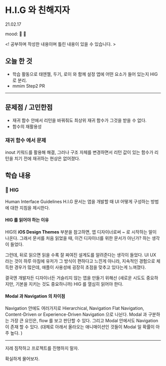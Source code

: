 # H.I.G 와 친해지자
21.02.17

mood: 🤯 🥳

<! 공부하며 작성한 내용이며 틀린 내용이 있을 수 있습니다. >

## 오늘 한 것

- 학습 활동으로 태엔젤, 두기, 로이 와 함께 설정 앱에 어떤 요소가 들어 있는지 HIG 로 분리.
- mmim Step2 PR 

---

## 문제점 / 고민한점

* 재귀 함수 안에서 리턴을 바꿔줘도 최상위 재귀 함수가 그것을 받을 수 없다. 
* 함수의 재활용성  

### 재귀 함수 에서 문제
inout 키워드를 활용해 해결, 
그러나 구조 자체를 변경하면서 리턴 값이 있는 함수가 리턴을 치기 전에 재귀하는 현상은 없어졌다.


## 학습 내용

### 📑 HIG
Human Interface Guidelines
H.I.G 문서는 앱을 개발할 때 UI 어떻게 구성하는 방법에 대한 지침을 제시한다.

#### **HIG 를 읽어야 하는 이유**

HIG의 **iOS Design Themes** 부분을 참고하면, 앱 디자이너로써 ~ 로 시작하는 말이 나온다. 그래서 문서를 처음 읽었을 때, 이건 디자이너를 위한 문서가 아닌가? 하는 생각이 들었다. 

그런데, 뒤로 읽으면 읽을 수록 잘 짜여진 설계도를 알려준다는 생각이 들었다. UI UX 라는 것이 하루 아침에 유저가 그 방식이 편하다고 느낀게 아니라, 지속적인 경험으로 체득한 경우가 많은데, 애플이 사용성에 굉장히 초점을 맞추고 있다는게 느껴졌다. 

결국엔 개발자든 디자이너든 거슬리지 않는 앱을 만들기 위해선 (새로운 시도도 중요하지만, 기본을 지키는 것도 중요하니까) HIG 를 열심히 읽어야 한다. 

#### **Modal 과 Navigation 의 차이점**
Navigation 안에도 여러가지로 Hierarchical, Navigation Flat Navigation, Content-Driven or Experience-Driven Navigation 으로 나뉜다. 
Modal 과 구분하는 가장 큰 요인은, flow 를 보고 판단할 수 있다. 
그리고 Modal 안에서도 Navigation 이 존재 할 수 있다. (대체로 아래서 올라오는 애니매이션인 것들이 Modal 일 확률이 아주 높다. )


---
지레 짐작하고 프로젝트를 진행하지 말자.

확실하게 물어보자.



